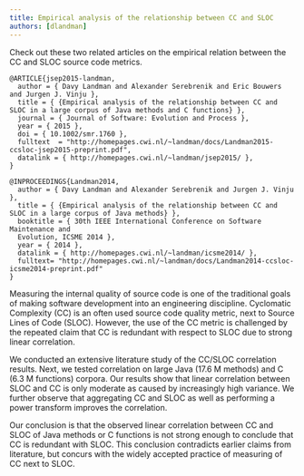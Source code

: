 ```yaml
---
title: Empirical analysis of the relationship between CC and SLOC
authors: [dlandman]
---
```


Check out these two related articles on the empirical relation between the CC and SLOC source code metrics.

```
@ARTICLE{jsep2015-landman,
  author = { Davy Landman and Alexander Serebrenik and Eric Bouwers and Jurgen J. Vinju },
  title = { {Empirical analysis of the relationship between CC and SLOC in a large corpus of Java methods and C functions} },
  journal = { Journal of Software: Evolution and Process },
  year = { 2015 },
  doi = { 10.1002/smr.1760 },
  fulltext  = "http://homepages.cwi.nl/~landman/docs/Landman2015-ccsloc-jsep2015-preprint.pdf",
  datalink = { http://homepages.cwi.nl/~landman/jsep2015/ },
}

@INPROCEEDINGS{Landman2014,
  author = { Davy Landman and Alexander Serebrenik and Jurgen J. Vinju },
  title = { {Empirical analysis of the relationship between CC and SLOC in a large corpus of Java methods} },
  booktitle = { 30th IEEE International Conference on Software Maintenance and
  Evolution, ICSME 2014 },
  year = { 2014 },
  datalink = { http://homepages.cwi.nl/~landman/icsme2014/ },
  fulltext= "http://homepages.cwi.nl/~landman/docs/Landman2014-ccsloc-icsme2014-preprint.pdf"
}
```

Measuring the internal quality of source code is one of the traditional 
goals of making software development into an engineering discipline. 
Cyclomatic Complexity (CC) is an often used source code quality metric, next 
to Source Lines of Code (SLOC). However, the use of the CC metric is 
challenged by the repeated claim that CC is redundant with respect to SLOC 
due to strong linear correlation.


We conducted an extensive literature study of the CC/SLOC correlation results. 
Next, we tested correlation on large Java (17.6 M methods) and C (6.3 M 
functions) corpora. Our results show that linear correlation between SLOC and CC 
is only moderate as caused by increasingly high variance. We further observe 
that aggregating CC and SLOC as well as performing a power transform improves 
the correlation.

Our conclusion is that the observed linear correlation between CC and SLOC 
of Java methods or C functions is not strong enough to conclude that CC is 
redundant with SLOC. This conclusion contradicts earlier claims from 
literature, but concurs with the widely accepted practice of measuring of CC 
next to SLOC.